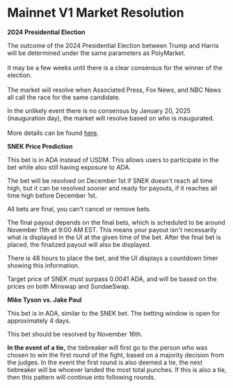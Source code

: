 # Mainnet V1 Market Resolution

**2024 Presidential Election**

The outcome of the 2024 Presidential Election between Trump and Harris will be determined under the same parameters as PolyMarket. \
\
It may be a few weeks until there is a clear consensus for the winner of the election.\
\
The market will resolve when Associated Press, Fox News, and NBC News all call the race for the same candidate.

In the unlikely event there is no consensus by January 20, 2025 (inauguration day), the market will resolve based on who is inaugurated. \
\
More details can be found [here](https://x.com/polymarket/status/1852493928072970425?s=46\&t=X1sJLYL6zORh4pcBGIlQCw).

**SNEK Price Prediction**

This bet is in ADA instead of USDM. This allows users to participate in the bet while also still having exposure to ADA.&#x20;

The bet will be resolved on December 1st if SNEK doesn't reach all time high, but it can be resolved sooner and ready for payouts, if it reaches all time high before December 1st.

All bets are final, you can't cancel or remove bets.

The final payout depends on the final bets, which is scheduled to be around November 11th at 9:00 AM EST. This means your payout isn't necessarily what is displayed in the UI at the given time of the bet. After the final bet is placed, the finalized payout will also be displayed.

There is 48 hours to place the bet, and the UI displays a countdown timer showing this information.

Target price of SNEK must surpass 0.0041 ADA, and will be based on the prices on both Minswap and SundaeSwap.

**Mike Tyson vs. Jake Paul**

This bet is in ADA, similar to the SNEK bet. The betting window is open for approximately 4 days.&#x20;

This bet should be resolved by November 16th.&#x20;

**In the event of a tie,** the tiebreaker will first go to the person who was chosen to win the first round of the fight, based on a majority decision from the judges. In the event the first round is also deemed a tie, the next tiebreaker will be whoever landed the most total punches. If this is also a tie, then this pattern will continue into following rounds.&#x20;
